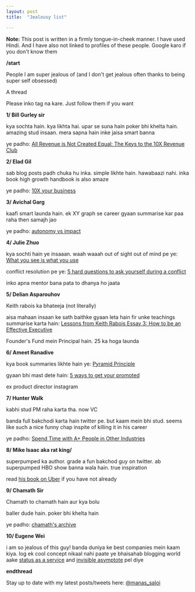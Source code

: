 ```yaml
---
layout: post
title:  "Jealousy list"

---
```


**Note:** This post is written in a firmly tongue-in-cheek manner. I have used Hindi. And I have also not linked to profiles of these people. Google karo if you don't know them

**/start**

People I am super jealous of (and I don't get jealous often thanks to being super self obsessed)

A thread

Please inko tag na kare. Just follow them if you want


**1/ Bill Gurley sir**

kya sochta hain. kya likhta hai. upar se suna hain poker bhi khelta hain. amazing stud insaan. mera sapna hain inke jaisa smart banna

ye padho: [All Revenue is Not Created Equal: The Keys to the 10X Revenue Club](http://abovethecrowd.com/2011/05/24/all-revenue-is-not-created-equal-the-keys-to-the-10x-revenue-club/)


**2/ Elad Gil**

sab blog posts padh chuka hu inka. simple likhte hain. hawabaazi nahi. inka book high growth handbook is also amaze

ye padho: [10X your business](http://blog.eladgil.com/2010/10/10x-your-business.html)

**3/ Avichal Garg**

kaafi smart launda hain. ek XY graph se career gyaan summarise kar paa raha then samajh jao

ye padho: [autonomy vs impact](https://avichal.com/2017/03/20/autonomy-vs-impact/)

**4/ Julie Zhuo**

kya sochti hain ye insaaan. waah waaah
out of sight out of mind pe ye: [What you see is what you use](https://medium.com/the-year-of-the-looking-glass/what-you-see-is-what-you-use-5a97677a8c71#.x64zy09xo)

conflict resolution pe ye: [5 hard questions to ask yourself during a conflict](https://medium.com/the-year-of-the-looking-glass/5-hard-questions-to-ask-yourself-during-a-conflict-f4a91bab347a)

inko apna mentor bana pata to dhanya ho jaata

**5/ Delian Asparouhov**

Keith rabois ka bhateeja (not literally)

aisa mahaan insaan ke sath baithke gyaan leta hain
fir unke teachings summarise karta hain: [Lessons from Keith Rabois Essay 3: How to be an Effective Executive](https://delian.io/lessons-3)

Founder's Fund mein Principal hain. 25 ka hoga launda

**6/ Ameet Ranadive**

kya book summaries likhte hain ye: [Pyramid Principle](https://medium.com/lessons-from-mckinsey/the-pyramid-principle-f0885dd3c5c7)

gyaan bhi mast dete hain: [5 ways to get your promoted](https://medium.com/career-and-motivation/5-ways-to-get-yourself-promoted-e7b36266a2f7)

ex product director instagram

**7/ Hunter Walk**

kabhi stud PM raha karta tha. now VC

banda full bakchodi karta hain twitter pe. but kaam mein bhi stud. seems like such a nice funny chap inspite of killing it in his career

ye padho: [Spend Time with A+ People in Other Industries](https://medium.com/@hunterwalk/spend-time-with-a-people-in-other-industries-db055054e70a)

**8/ Mike Isaac aka rat king/**

superpumped ka author. grade a fun bakchod guy on twitter. ab superpumped HBO show banna wala hain. true inspiration

read [his book on Uber](https://www.goodreads.com/en/book/show/44573628) if you have not already

**9/ Chamath Sir**

Chamath to chamath hain aur kya bolu

baller dude hain. poker bhi khelta hain

ye padho: [chamath's archive](http://chamatharchive.com)

**10/ Eugene Wei**

i am so jealous of this guy! banda duniya ke best companies mein kaam kiya. log ek cool concept nikaal nahi paate ye bhaisahab blogging world aake [status as a service](https://www.eugenewei.com/blog/2019/2/19/status-as-a-service) and [invisible asymptote](https://www.eugenewei.com/blog/2018/5/21/invisible-asymptotes) pel diye

**endthread**

Stay up to date with my latest posts/tweets here: [@manas_saloi](http://twitter.com/manas_saloi)

